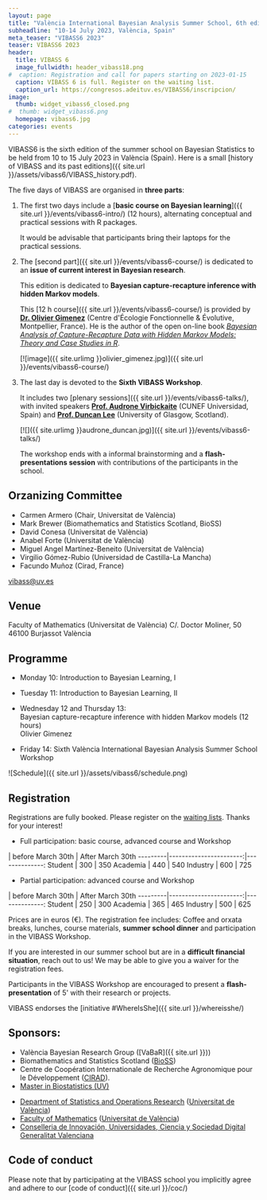 ```yaml
---
layout: page
title: "València International Bayesian Analysis Summer School, 6th edition"
subheadline: "10-14 July 2023, València, Spain"
meta_teaser: "VIBASS6 2023"
teaser: VIBASS6 2023
header:
  title: VIBASS 6
  image_fullwidth: header_vibass18.png
#  caption: Registration and call for papers starting on 2023-01-15
  caption: VIBASS 6 is full. Register on the waiting list.
  caption_url: https://congresos.adeituv.es/VIBASS6/inscripcion/
image:
  thumb: widget_vibass6_closed.png
#  thumb: widget_vibass6.png
  homepage: vibass6.jpg
categories: events
---
```


VIBASS6 is the sixth edition of the summer school on Bayesian Statistics to be held from 10 to 15 July 2023 in València (Spain).
Here is a small [history of VIBASS and its past editions]({{ site.url }}/assets/vibass6/VIBASS_history.pdf).

The five days of VIBASS are organised in __three parts__:

1. The first two days include a [__basic course on Bayesian learning__]({{ site.url }}/events/vibass6-intro/) (12 hours), alternating conceptual and practical sessions with R packages.

	It would be advisable that participants bring their laptops for the practical sessions.

2. The [second part]({{ site.url }}/events/vibass6-course/) is dedicated to an __issue of current interest in Bayesian research__. 

	This edition is dedicated to __Bayesian capture-recapture inference with hidden Markov models__.

	This [12 h course]({{ site.url }}/events/vibass6-course/) is provided by [__Dr. Olivier Gimenez__](https://oliviergimenez.github.io/) (Centre d'Écologie Fonctionnelle & Évolutive, Montpellier, France). He is the author of the open on-line book [_Bayesian Analysis of Capture-Recapture Data with Hidden Markov Models: Theory and Case Studies in R_](https://oliviergimenez.github.io/banana-book/).

    [![image]({{ site.urlimg }}olivier_gimenez.jpg)]({{ site.url }}/events/vibass6-course/)



3. The last day is devoted to the __Sixth VIBASS Workshop__.

	It includes two [plenary sessions]({{ site.url }}/events/vibass6-talks/), with invited speakers [__Prof. Audrone Virbickaite__](https://www.cunef.edu/en/claustro/virbickaite-audrone/) (CUNEF Universidad, Spain) and [__Prof. Duncan Lee__](https://www.gla.ac.uk/schools/mathematicsstatistics/staff/duncanlee/) (University of Glasgow, Scotland).

    [![]({{ site.urlimg }}audrone_duncan.jpg)]({{ site.url }}/events/vibass6-talks/)
       
    The workshop ends with a informal brainstorming and a __flash-presentations session__ with contributions of the participants in the school.


## Orzanizing Committee

- Carmen Armero (Chair, Universitat de València)
- Mark Brewer (Biomathematics and Statistics Scotland, BioSS)
- David Conesa (Universitat de València)
- Anabel Forte (Universitat de València)
- Miguel Angel Martínez-Beneito (Universitat de València)
- Virgilio Gómez-Rubio (Universidad de Castilla-La Mancha)
- Facundo Muñoz (Cirad, France)

[vibass@uv.es](mailto:vibass@uv.es)

## Venue

Faculty of Mathematics (Universitat de València)
C/. Doctor Moliner, 50
46100 Burjassot
València


## Programme

-   Monday 10: Introduction to Bayesian Learning, I

-   Tuesday 11: Introduction to Bayesian Learning, II

-   Wednesday 12 and Thursday 13:\
    Bayesian capture-recapture inference with hidden Markov models (12 hours)\
    Olivier Gimenez

-   Friday 14: Sixth València International Bayesian Analysis Summer School Workshop

![Schedule]({{ site.url }}/assets/vibass6/schedule.png)

<!--

  Time         | Monday 18     | Tuesday 19    | Wednesday 20    | Thursday 21    | Friday 22
-------------  | --------------| --------------| ----------------| ---------------| ---------------------
  08:45-09:00  | Registration  |               |                 |                | 
  09:00-09:10  | Welcome       |               |                 |                | 
  09:10-09:40  | Basics I      | Basics V      | R-INLA          | R-INLA         |               
  09:40-10:15  |               |               |                 |                | Invited I (MEC)
  11:00-11:30  |               | Coffee Break  | Coffee Break    | Coffee Break   | Coffee Break
  11:30-12:00  | Coffee Break  | Basics VI     | R-INLA          | R-INLA         | Invited II (GB)
  12:00-12:30  | Basics II     |               |                 |                | Posters oral presentation
  12:30-13:00  |               |               |                 |                |                 
  13:00-13:30  |               | Lunch         | Lunch           | Lunch          |                 
  13:30-14:00  | Lunch         |               |                 |                | Closing session
  14:00-14:30  |               |               | R-INLA          | R-INLA         | Lunch
  14:30-15:00  |               | Basics VII    |                 |                |          
  15:00-16:00  | Basics III    |               |                 |                | 
  16:00-16:30  |               | Coffee Break  | Orxata Break    | Orxata Break   | 
  16:30-17:00  | Orxata Break  | Basics VIII   | R-INLA          | R-INLA         | 
  17:00-18:00  | Basics IV     |               |                 |                | 
  18:00-18:30  |               |               |                 |                | 
               |               |               |                 | Gala Diner     | 
-->

## Registration


Registrations are fully booked.
Please register on the [waiting lists](https://congresos.adeituv.es/VIBASS6/inscripcion/).
Thanks for your interest!

<!--
Registration opens on 2023-01-15

- [Registration form](https://congresos.adeituv.es/VIBASS6/inscripcion/) 

-->


- Full participation: basic course, advanced course and Workshop

 | before March 30th | After March 30th 
---------|-----------------------:|--------------:
 Student | 300 | 350 
 Academia | 440 | 540 
 Industry | 600 | 725 

- Partial participation: advanced course and Workshop

 | before March 30th | After March 30th 
---------|-----------------------:|--------------:
 Student | 250 | 300 
 Academia | 365 | 465 
 Industry | 500 | 625 

Prices are in euros (€).
The registration fee includes: Coffee and orxata breaks, lunches, course materials, __summer school dinner__ and participation in the VIBASS Workshop.

If you are interested in our summer school but are in a __difficult financial situation__, reach out to us! We may be able to give you a waiver for the registration fees.

Participants in the VIBASS Workshop are encouraged to present a __flash-presentation__ of 5' with their research or projects.

VIBASS endorses the [initiative #WhereIsShe]({{ site.url }}/whereisshe/)


## Sponsors:

- València Bayesian Research Group ([VaBaR]({{ site.url }}))
- Biomathematics and Statistics Scotland ([BioSS](http://www.bioss.ac.uk/))
- Centre de Coopération Internationale de Recherche Agronomique pour le Développement ([CIRAD](https://www.cirad.fr/)).
- [Master in Biostatistics (UV)](https://www.uv.es/uvweb/master-biostatistics/en/master-s-degree-biostatistics-1285882529090.html)
<!-- - [Master in Data Science (UV)](https://www.uv.es/uvweb/master-data-science/en/master-s-degree-data-science-1285949661373.html) -->
- [Department of Statistics and Operations Research](http://www.uv.es/eio) ([Universitat de València](http://www.uv.es/))
- [Faculty of Mathematics](http://www.uv.es/matematiques) ([Universitat de València](http://www.uv.es/))
- [Conselleria de Innovación, Universidades, Ciencia y Sociedad Digital](https://innova.gva.es/es/) [Generalitat Valenciana](https://www.gva.es/en/inicio/presentacion)


## Code of conduct

Please note that by participating at the VIBASS school you implicitly agree and adhere to our [code of conduct]({{ site.url }}/coc/)

<img class="t60" src="{{ site.urlimg }}footer_vibass21.png" alt="">
